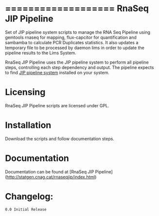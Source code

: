 ===================
RnaSeq JIP Pipeline
===================

Set of JIP pipeline system scripts to manage the RNA Seq Pipeline using gemtools rnaseq for mapping, flux-capcitor for quantification and sambamba to calculate PCR Duplicates statistics. It also updates a temporary file to be processed by daemon lims in order to update the pipeline results to the Lims System.


RnaSeq JIP Pipeline uses the JIP pipeline system to perform all pipeline steps, controlling each step dependency and output. 
The pipeline expects to find [JIP pipeline system](https://github.com/thasso/pyjip) installed on your system.
   
Licensing
=========

RnaSeq JIP Pipeline scripts are licensed under GPL.

Installation
============

Download the scripts and follow documentation steps.

Documentation
=============

Documentation can be found at [RnaSeq JIP Pipeline] (http://statgen.cnag.cat/rnaseqjip/index.html)


Changelog:
==========

    0.0 Initial Release  




